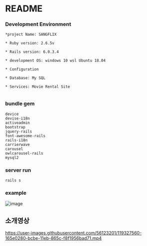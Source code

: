 # README


### Development Environment 
```
*project Name: SANGFLIX

* Ruby version: 2.6.5v

* Rails version: 6.0.3.4

* development OS: windows 10 wsl Ubuntu 18.04

* Configuration

* Database: My SQL 

* Services: Movie Rental Site 
 
```

### bundle gem
```
device
devise-i18n
activeadmin
bootstrap
jquery-rails
font-awesome-rails
rails-i18n
carrierwave
carousel
owlcarousel-rails
mysql2
```

### server run
```
rails s
```

### example
![image](https://user-images.githubusercontent.com/56123201/119323749-02180680-bcba-11eb-9e6e-6057512facc7.png)


## 소개영상
https://user-images.githubusercontent.com/56123201/119327560-165e0280-bcbe-11eb-865c-f8f1956bad71.mp4

